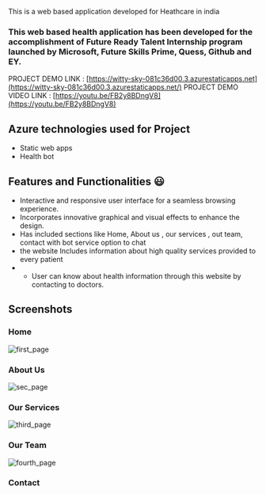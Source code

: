 
This is a web based application developed for Heathcare in india

### [](https://github.com/gvamsi-10/Project_FRT#this-web-based-health-application-has-been-developed-for-the-accomplishment-of-future-ready-talent-internship-program-launched-by-microsoft-future-skills-prime-quess-github-and-ey)This web based health application has been developed for the accomplishment of Future Ready Talent Internship program launched by Microsoft, Future Skills Prime, Quess, Github and EY.

PROJECT DEMO LINK :  [https://witty-sky-081c36d00.3.azurestaticapps.net](https://witty-sky-081c36d00.3.azurestaticapps.net/)  PROJECT DEMO VIDEO LINK :  [https://youtu.be/FB2y8BDngV8](https://youtu.be/FB2y8BDngV8)

## [](https://github.com/gvamsi-10/Project_FRT#azure-technologies-used-for-project)Azure technologies used for Project

-   Static web apps
-   Health bot

## [](https://github.com/gvamsi-10/Project_FRT#features-and-functionalities--)Features and Functionalities  😃

-   Interactive and responsive user interface for a seamless browsing experience.
-   Incorporates innovative graphical and visual effects to enhance the design.
-   Has included sections like Home, About us , our services , out team, contact with bot service option to chat
-  the website Includes information about high quality  services  provided  to every patient
-  - User can know about health information through this website by contacting to doctors.
## [](https://github.com/gvamsi-10/Project_FRT#screenshots) Screenshots

### Home
![first_page](https://github.com/gvamsi-10/UR_Doctor_FRTProject/assets/109903812/41325c84-ec29-4897-a7b6-d76282871b03)

### About Us
![sec_page](https://github.com/gvamsi-10/UR_Doctor_FRTProject/assets/109903812/222904fa-d8a3-48b0-84b7-f91e5e35e3c1)

### Our Services
![third_page](https://github.com/gvamsi-10/UR_Doctor_FRTProject/assets/109903812/83f20412-b385-48ea-bfda-773bb229f573)

### Our Team
![fourth_page](https://github.com/gvamsi-10/UR_Doctor_FRTProject/assets/109903812/eb0fb181-b9ba-44ec-9026-5a6581d09790)

### Contact
